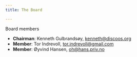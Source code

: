 ```yaml
---
title: The Board

---
```

Board members

* **Chairman**: Kenneth Gulbrandsøy, kenneth@discoos.org
* **Member**: Tor Indrevoll, tor.indrevoll@gmail.com
* **Member**: Øyvind Hansen, oh@hans.priv.no